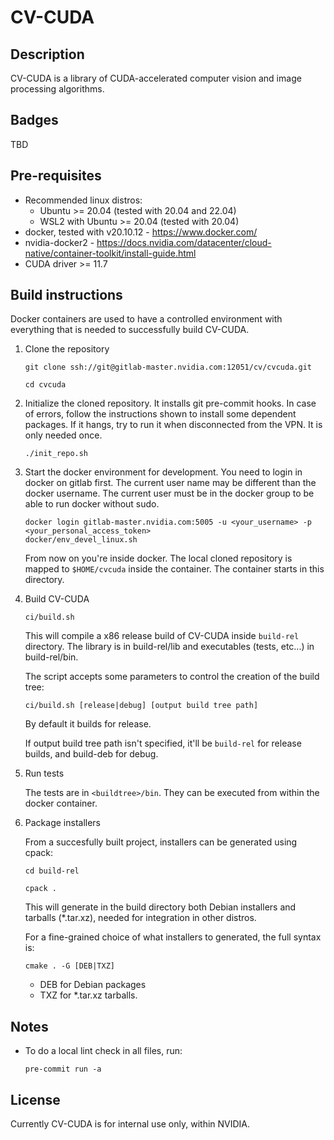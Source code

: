 # CV-CUDA

## Description

CV-CUDA is a library of CUDA-accelerated computer vision and image processing algorithms.

## Badges
TBD

## Pre-requisites

- Recommended linux distros:
    - Ubuntu >= 20.04 (tested with 20.04 and 22.04)
    - WSL2 with Ubuntu >= 20.04 (tested with 20.04)
- docker, tested with v20.10.12 - https://www.docker.com/
- nvidia-docker2 - https://docs.nvidia.com/datacenter/cloud-native/container-toolkit/install-guide.html
- CUDA driver >= 11.7

## Build instructions

Docker containers are used to have a controlled environment with everything that is needed
to successfully build CV-CUDA.

1. Clone the repository

   `git clone ssh://git@gitlab-master.nvidia.com:12051/cv/cvcuda.git`

   `cd cvcuda`

2. Initialize the cloned repository. It installs git pre-commit hooks.
   In case of errors, follow the instructions shown to install some dependent packages.
   If it hangs, try to run it when disconnected from the VPN.  It is only needed once.

   `./init_repo.sh`

3. Start the docker environment for development.
   You need to login in docker on gitlab first.
   The current user name may be different than the docker username.
   The current user must be in the docker group to be able to run docker without sudo.

   ```
   docker login gitlab-master.nvidia.com:5005 -u <your_username> -p <your_personal_access_token>
   docker/env_devel_linux.sh
   ```

   From now on you're inside docker. The local cloned repository is mapped to `$HOME/cvcuda` inside the
   container. The container starts in this directory.

4. Build CV-CUDA

   `ci/build.sh`

   This will compile a x86 release build of CV-CUDA inside `build-rel` directory.
   The library is in build-rel/lib and executables (tests, etc...) in build-rel/bin.

   The script accepts some parameters to control the creation of the build tree:

   `ci/build.sh [release|debug] [output build tree path]`

   By default it builds for release.

   If output build tree path isn't specified, it'll be `build-rel` for release builds, and build-deb for debug.

5. Run tests

   The tests are in `<buildtree>/bin`. They can be executed from within the docker container.

6. Package installers

   From a succesfully built project, installers can be generated using cpack:

   `cd build-rel`

   `cpack .`

   This will generate in the build directory both Debian installers and tarballs (\*.tar.xz), needed for integration in other distros.

   For a fine-grained choice of what installers to generated, the full syntax is:

   `cmake . -G [DEB|TXZ]`

   - DEB for Debian packages
   - TXZ for \*.tar.xz tarballs.

## Notes
- To do a local lint check in all files, run:

  `pre-commit run -a`

## License

Currently CV-CUDA is for internal use only, within NVIDIA.
